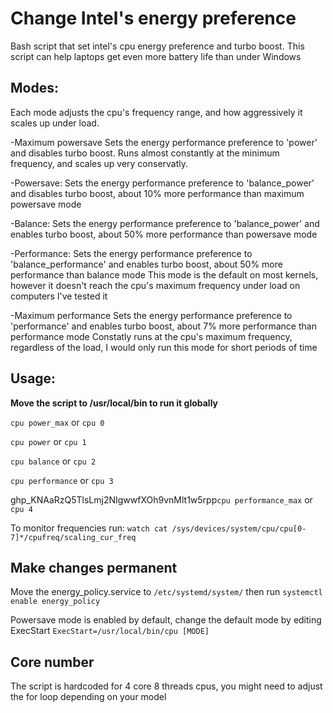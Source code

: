 # Change Intel's energy preference
Bash script that set intel's cpu energy preference and turbo boost.
This script can help laptops get even more battery life than under Windows


## Modes:

Each mode adjusts the cpu's frequency range, and how aggressively it scales up under load.

-Maximum powersave
Sets the energy performance preference to 'power' and disables turbo boost.
Runs almost constantly at the minimum frequency, and scales up very conservatly.

-Powersave: 
Sets the energy performance preference to 'balance_power' and disables turbo boost, about 10% more performance than maximum powersave mode

-Balance:
Sets the energy performance preference to 'balance_power' and enables turbo boost, about 50% more performance than powersave mode

-Performance:
Sets the energy performance preference to 'balance_performance' and enables turbo boost, about 50% more performance than balance mode
This mode is the default on most kernels, however it doesn't reach the cpu's maximum frequency under load on computers I've tested it

-Maximum performance
Sets the energy performance preference to 'performance' and enables turbo boost, about 7% more performance than performance mode
Constatly runs at the cpu's maximum frequency, regardless of the load, I would only run this mode for short periods of time


## Usage:

**Move the script to /usr/local/bin to run it globally**


`cpu power_max` or `cpu 0`

`cpu power` or `cpu 1`

`cpu balance` or `cpu 2`

`cpu performance` or `cpu 3`

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`cpu performance_max` or `cpu 4`

To monitor frequencies run:
`watch cat /sys/devices/system/cpu/cpu[0-7]*/cpufreq/scaling_cur_freq`


## Make changes permanent

Move the energy_policy.service to `/etc/systemd/system/`
then run `systemctl enable energy_policy`

Powersave mode is enabled by default, change the default mode by editing ExecStart
`ExecStart=/usr/local/bin/cpu [MODE]`


## Core number

The script is hardcoded for 4 core 8 threads cpus, you might need to adjust the for loop depending on your model
